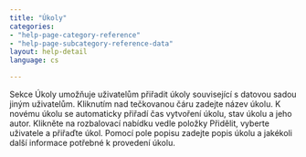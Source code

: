 ```yaml
---
title: "Úkoly"
categories:
- "help-page-category-reference"
- "help-page-subcategory-reference-data"
layout: help-detail
language: cs

---
```


Sekce Úkoly umožňuje uživatelům přiřadit úkoly související s datovou sadou jiným uživatelům. Kliknutím nad tečkovanou čáru zadejte název úkolu. K novému úkolu se automaticky přiřadí čas vytvoření úkolu, stav úkolu a jeho autor. Klikněte na rozbalovací nabídku vedle položky Přidělit, vyberte uživatele a přiřaďte úkol. Pomocí pole popisu zadejte popis úkolu a jakékoli další informace potřebné k provedení úkolu.
